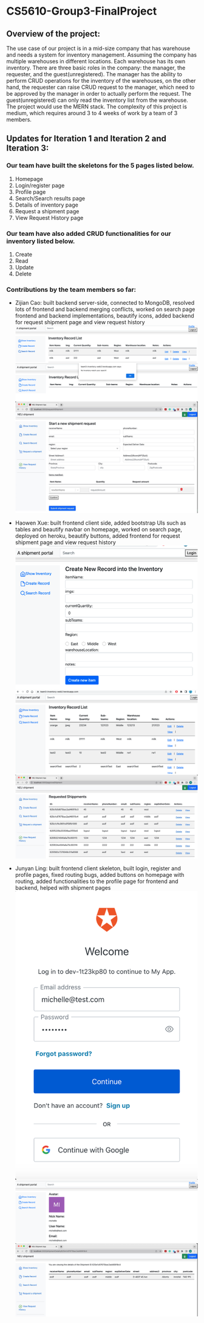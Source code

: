 # CS5610-Group3-FinalProject

## Overview of the project: 

The use case of our project is in a mid-size company that has warehouse and needs a system for inventory management. Assuming the company has multiple warehouses in different locations. Each warehouse has its own inventory. There are three basic roles in the company: the manager, the requester, and the guest(unregistered). The manager has the ability to perform CRUD operations for the inventory of the warehouses, on the other hand, the requester can raise CRUD request to the manager, which need to be approved by the manager in order to actually perform the request. The guest(unregistered) can only read the inventory list from the warehouse. The project would use the MERN stack. The complexity of this project is medium, which requires around 3 to 4 weeks of work by a team of 3 members. 


## Updates for Iteration 1 and Iteration 2 and Iteration 3: 

### Our team have built the skeletons for the 5 pages listed below. 
1. Homepage
2. Login/register page
3. Profile page
4. Search/Search results page
5. Details of inventory page
6. Request a shipment page
7. View Request History page

### Our team have also added CRUD functionalities for our inventory listed below. 
1. Create
2. Read
3. Update
4. Delete

### Contributions by the team members so far:
- Zijian Cao: built backend server-side, connected to MongoDB, resolved lots of frontend and backend merging conflicts, worked on search page frontend and backend implementations, beautify icons, added backend for request shipment page and view request history
![search milk](readme_screenshots/zijian1.png?raw=true "Optional Title")
![search something that's not in the database](readme_screenshots/zijian2.png?raw=true "Optional Title")
![start new shipment request](readme_screenshots/zijian3.jpeg?raw=true "Optional Title")


- Haowen Xue: built frontend client side, added bootstrap UIs such as tables and beautify navbar on homepage, worked on search page, deployed on heroku, beautify buttons, added frontend for request shipment page and view request history
![create new record](readme_screenshots/zack1.png?raw=true "Optional Title")
![inventory record list page](readme_screenshots/zack2.png?raw=true "Optional Title")
![view request history page](readme_screenshots/zack3.jpeg?raw=true "Optional Title")

- Junyan Ling: built frontend client skeleton, built login, register and profile pages, fixed routing bugs, added buttons on homepage with routing, added functionalities to the profile page for frontend and backend, helped with shipment pages
![log in and register](readme_screenshots/junyan1.png?raw=true "Optional Title")
![profie page](readme_screenshots/junyan2.png?raw=true "Optional Title")
![detail page](readme_screenshots/junyan3.jpeg?raw=true "Optional Title")